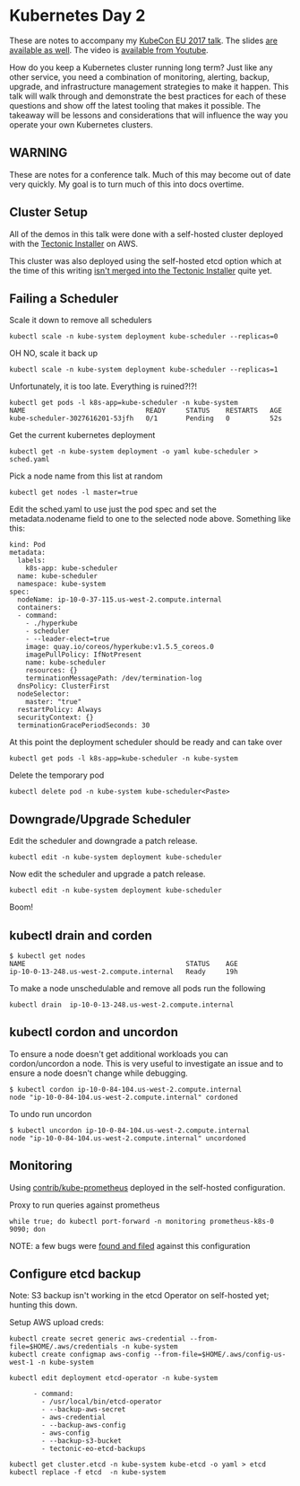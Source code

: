 # Kubernetes Day 2

These are notes to accompany my [KubeCon EU 2017 talk](https://cloudnativeeu2017.sched.com/event/9Tcw/kubernetes-day-2-cluster-operations-i-brandon-philips-coreos). The slides [are available as well](https://docs.google.com/presentation/d/1LpiWAGbK77Ha8mOxyw01VlZ18zdMSNimhsrb35sUFv8/edit?usp=sharing). The video is [available from Youtube](https://www.youtube.com/watch?v=U1zR0eDQRYQ).

How do you keep a Kubernetes cluster running long term? Just like any other service, you need a combination of monitoring, alerting, backup, upgrade, and infrastructure management strategies to make it happen. This talk will walk through and demonstrate the best practices for each of these questions and show off the latest tooling that makes it possible. The takeaway will be lessons and considerations that will influence the way you operate your own Kubernetes clusters.

## WARNING

These are notes for a conference talk. Much of this may become out of date very quickly. My goal is to turn much of this into docs overtime.

## Cluster Setup

All of the demos in this talk were done with a self-hosted cluster deployed with the [Tectonic Installer](https://github.com/coreos/tectonic-installer#tectonic-installer) on AWS.

This cluster was also deployed using the self-hosted etcd option which at the time of this writing [isn't merged into the Tectonic Installer](https://github.com/coreos/tectonic-installer/pull/135) quite yet.

## Failing a Scheduler

Scale it down to remove all schedulers

```
kubectl scale -n kube-system deployment kube-scheduler --replicas=0
```

OH NO, scale it back up

```
kubectl scale -n kube-system deployment kube-scheduler --replicas=1
```

Unfortunately, it is too late. Everything is ruined?!?!

```
kubectl get pods -l k8s-app=kube-scheduler -n kube-system
NAME                              READY     STATUS    RESTARTS   AGE
kube-scheduler-3027616201-53jfh   0/1       Pending   0          52s
```

Get the current kubernetes deployment

```
kubectl get -n kube-system deployment -o yaml kube-scheduler > sched.yaml
```

Pick a node name from this list at random

```
kubectl get nodes -l master=true
```

Edit the sched.yaml to use just the pod spec and set the metadata.nodename field to one to the selected node above. Something like this:

```
kind: Pod
metadata:
  labels:
    k8s-app: kube-scheduler
  name: kube-scheduler
  namespace: kube-system
spec:
  nodeName: ip-10-0-37-115.us-west-2.compute.internal
  containers:
  - command:
    - ./hyperkube
    - scheduler
    - --leader-elect=true
    image: quay.io/coreos/hyperkube:v1.5.5_coreos.0
    imagePullPolicy: IfNotPresent
    name: kube-scheduler
    resources: {}
    terminationMessagePath: /dev/termination-log
  dnsPolicy: ClusterFirst
  nodeSelector:
    master: "true"
  restartPolicy: Always
  securityContext: {}
  terminationGracePeriodSeconds: 30
```

At this point the deployment scheduler should be ready and can take over

```
kubectl get pods -l k8s-app=kube-scheduler -n kube-system
```

Delete the temporary pod

```
kubectl delete pod -n kube-system kube-scheduler<Paste>
```

## Downgrade/Upgrade Scheduler

Edit the scheduler and downgrade a patch release.

```
kubectl edit -n kube-system deployment kube-scheduler
```

Now edit the scheduler and upgrade a patch release.

```
kubectl edit -n kube-system deployment kube-scheduler
```

Boom!

## kubectl drain and corden

```
$ kubectl get nodes
NAME                                        STATUS    AGE
ip-10-0-13-248.us-west-2.compute.internal   Ready     19h
```

To make a node unschedulable and remove all pods run the following

```
kubectl drain  ip-10-0-13-248.us-west-2.compute.internal 
```

## kubectl cordon and uncordon

To ensure a node doesn't get additional workloads you can cordon/uncordon a node. This is very useful to investigate an issue and to ensure a node doesn't change while debugging.

```
$ kubectl cordon ip-10-0-84-104.us-west-2.compute.internal
node "ip-10-0-84-104.us-west-2.compute.internal" cordoned
```

To undo run uncordon

```
$ kubectl uncordon ip-10-0-84-104.us-west-2.compute.internal
node "ip-10-0-84-104.us-west-2.compute.internal" uncordoned
```

## Monitoring

Using [contrib/kube-prometheus](https://github.com/coreos/prometheus-operator/tree/master/contrib/kube-prometheus) deployed in the self-hosted configuration.

Proxy to run queries against prometheus

```
while true; do kubectl port-forward -n monitoring prometheus-k8s-0 9090; don
```

NOTE: a few bugs were [found and filed](https://github.com/coreos/prometheus-operator/issues/created_by/philips) against this configuration

## Configure etcd backup

Note: S3 backup isn't working in the etcd Operator on self-hosted yet; hunting this down.

Setup AWS upload creds:

```
kubectl create secret generic aws-credential --from-file=$HOME/.aws/credentials -n kube-system
kubectl create configmap aws-config --from-file=$HOME/.aws/config-us-west-1 -n kube-system
```

```
kubectl edit deployment etcd-operator -n kube-system
```


```
      - command:
        - /usr/local/bin/etcd-operator
        - --backup-aws-secret
        - aws-credential
        - --backup-aws-config
        - aws-config
        - --backup-s3-bucket
        - tectonic-eo-etcd-backups
```

```
kubectl get cluster.etcd -n kube-system kube-etcd -o yaml > etcd
kubectl replace -f etcd  -n kube-system
```

